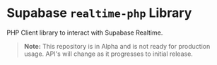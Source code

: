 # Supabase `realtime-php` Library

PHP Client library to interact with Supabase Realtime.

> **Note:** This repository is in Alpha and is not ready for production usage. API's will change as it progresses to initial release.
